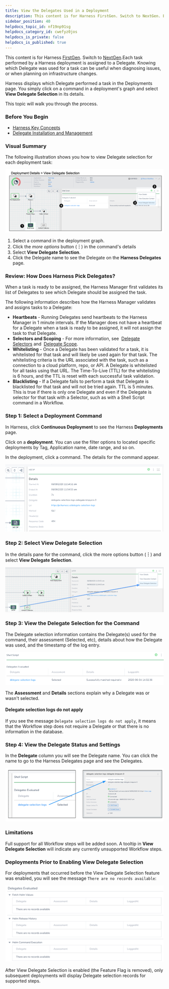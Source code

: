 ```yaml
---
title: View the Delegates Used in a Deployment
description: This content is for Harness FirstGen. Switch to NextGen. Each task performed by a Harness deployment is assigned to a Delegate. Knowing which Delegate was used for a task can be useful when diagnosin…
sidebar_position: 40
helpdocs_topic_id: nf19np91sg
helpdocs_category_id: cwefyz0jos
helpdocs_is_private: false
helpdocs_is_published: true
---
```


This content is for Harness [FirstGen](../../../../getting-started/harness-first-gen-vs-harness-next-gen.md). Switch to [NextGen](../../../../platform/2_Delegates/delegate-guide/delegate-how-tos.md).Each task performed by a Harness deployment is assigned to a Delegate. Knowing which Delegate was used for a task can be useful when diagnosing issues, or when planning on infrastructure changes.

Harness displays which Delegate performed a task in the Deployments page. You simply click on a command in a deployment's graph and select **View Delegate Selection** in its details.

This topic will walk you through the process.

### Before You Begin

* [Harness Key Concepts](https://docs.harness.io/article/4o7oqwih6h-harness-key-concepts)
* [Delegate Installation and Management](https://docs.harness.io/article/h9tkwmkrm7-delegate-installation)

### Visual Summary

The following illustration shows you how to view Delegate selection for each deployment task:

![](./static/view-the-delegates-used-in-a-deployment-29.png)

1. Select a command in the deployment graph.
2. Click the *more options* button (**︙**) in the command's details
3. Select **View Delegate Selection**.
4. Click the Delegate name to see the Delegate on the **Harness Delegates** page.

### Review: How Does Harness Pick Delegates?

When a task is ready to be assigned, the Harness Manager first validates its list of Delegates to see which Delegate should be assigned the task.

The following information describes how the Harness Manager validates and assigns tasks to a Delegate:

* **Heartbeats** - Running Delegates send heartbeats to the Harness Manager in 1 minute intervals. If the Manager does not have a heartbeat for a Delegate when a task is ready to be assigned, it will not assign the task to that Delegate.
* **Selectors and Scoping** - For more information, see  [Delegate Selectors](https://docs.harness.io/article/h9tkwmkrm7-delegate-installation#delegate_selectors) and  [Delegate Scope](https://docs.harness.io/article/h9tkwmkrm7-delegate-installation#delegate_scope).
* **Whitelisting** - Once a Delegate has been validated for a task, it is whitelisted for that task and will likely be used again for that task. The whitelisting criteria is the URL associated with the task, such as a connection to a cloud platform, repo, or API. A Delegate is whitelisted for all tasks using that URL. The Time-To-Live (TTL) for the whitelisting is 6 hours, and the TTL is reset with each successful task validation.
* **Blacklisting** - If a Delegate fails to perform a task that Delegate is blacklisted for that task and will not be tried again. TTL is 5 minutes. This is true if there is only one Delegate and even if the Delegate is selector for that task with a Selector, such as with a Shell Script command in a Workflow.

### Step 1: Select a Deployment Command

In Harness, click **Continuous Deployment** to see the Harness **Deployments** page.

Click on a **deployment**. You can use the filter options to located specific deployments by Tag, Application name, date range, and so on.

In the deployment, click a command. The details for the command appear.

![](./static/view-the-delegates-used-in-a-deployment-30.png)

### Step 2: Select View Delegate Selection

In the details pane for the command, click the more options button (**︙**) and select **View Delegate Selection**.

![](./static/view-the-delegates-used-in-a-deployment-31.png)

### Step 3: View the Delegate Selection for the Command

The Delegate selection information contains the Delegate(s) used for the command, their assessment (Selected, etc), details about how the Delegate was used, and the timestamp of the log entry.

![](./static/view-the-delegates-used-in-a-deployment-32.png)

The **Assessment** and **Details** sections explain why a Delegate was or wasn't selected.

#### Delegate selection logs do not apply

If you see the message `Delegate selection logs do not apply`, it means that the Workflow step does not require a Delegate or that there is no information in the database.

### Step 4: View the Delegate Status and Settings

In the **Delegate** column you will see the Delegate name. You can click the name to go to the Harness Delegates page and see the Delegates.

![](./static/view-the-delegates-used-in-a-deployment-33.png)

### Limitations

Full support for all Workflow steps will be added soon. A tooltip in **View Delegate Selection** will indicate any currently unsupported Workflow steps.

### Deployments Prior to Enabling View Delegate Selection

For deployments that occurred before the View Delegate Selection feature was enabled, you will see the message `There are no records available`:

![](./static/view-the-delegates-used-in-a-deployment-34.png)

After View Delegate Selection is enabled (the Feature Flag is removed), only subsequent deployments will display Delegate selection records for supported steps.

